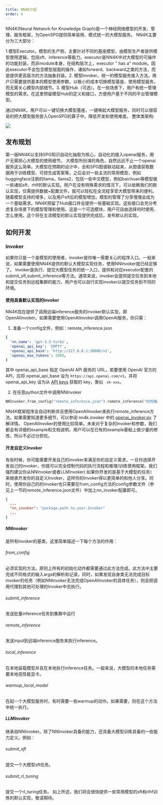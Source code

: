 ```yaml
---
title: NN4K介绍
order: 4
---
```


NN4K(Neural Network for Knowledge Graph)是一个神经网络模型的开发、管理、服务框架，为OpenSPG提供简单易用、模式统一的大模型服务。
NN4K主要分为三大部分：

1.模型Executor。模型的生产侧，主要针对不同的基座模型，由模型生产者提供模型使用逻辑，包括sft、inference等能力。executor是NN4K中对大模型的可操作的功能封装，而非module本身，在结构层次上，executor "
has a" module。因此executor不会包含模型层面的操作，诸如forward、backward之类的方法，而是提供更高层次的方法抽象封装。2. 模型Invoker。统一的模型服务接入方法。用户只需要提供基本的模型使用参数，以极小的成本切换模型基座、使用模型服务，而无需关心模型内部细节。3. 模型Hub（可选）。在一些场景下，用户有统一管理模型的需求。在这里预留模型Hub的定义和接口，方便用户基于不同的平台管理模型。

通过NN4K，用户可以一键切换大模型基座，一键唤起大模型服务，同时可以很容易的把大模型服务嵌入OpenSPG的算子中，降低开发和使用难度。
整体类架构:

![](https://mdn.alipayobjects.com/huamei_xgb3qj/afts/img/A*DQ_2RZ1lVrkAAAAAAAAAAAAADtmcAQ/original)

## 发布规划

第一版NN4K以支持SPG知识自动化抽取为核心，自动化的接入openai服务，用户无需担心大模型的使用细节。
大模型所扮演的角色，自然远远不止一个openai服务这么简单。大模型在预期的设计中，会和SPG图谱联动起来，从图谱获取数据用于训练模型、可控生成答案等。之后会对一些主流的常用模型，例如huggingface注册的llama，llama2，包括一些中文模型，例如baichuan等模型做一些诸如sft、rhlf的默认实现。用户在没有特殊需求的情况下，可以依赖我们的默认实现，仅需提供数据+配置文件，就可以轻松在全流程享受大模型带来的便利。
随着模型支持的增多，以及用户sft后的模型增加，模型的管理了分享慢慢会成为一个基础需求。NN4K预留了Hub接口并会提供一些基础实现。这些接口会充分考虑复杂场景下的模型管理和使用。这是一个可选模块，用户可自由选择何时使用、怎么使用。这个将在主流模型的默认实现提供完成后，发布默认的实现。

## 如何开发

### Invoker

如果你只是一个是模型的使用者，invoker是你唯一需要关心的程序入口。一般来说，如果需要使用NN4K提供的默认大模型实现任务，使用NNInvoker就已经足够了。
Invoker是执行、提交大模型任务的统一入口，提供和对应executor配套的submit_sft,submit_inference等方法。通常来说，invoker会提供提交任务到本地和提交任务到远程集群的能力，用户也可以自行实现invoker以提交任务到不同的环境。

#### 使用具备默认实现的Invoker

NN4K现在提供了调用远端inference服务的invoker默认实现，即OpenAIInvoker。如果需要使用OpenAIInvoker调用OpenAI服务，你只需：

1. 准备一个config文件，例如：remote_inference.json

```yaml
{
  'nn_name': 'gpt-3.5-turbo',
  'openai_api_key': 'EMPTY',
  'openai_api_base': 'http://127.0.0.1:38080/v1',
  'openai_max_tokens': 2000,
}
```

其中 openai_api_base 指定 OpenAI API 服务的 URL，若要使用 OpenAI 官方的 API，应将 openai_api_base
设为 `https://api.openai.com/v1`，并将 openai_api_key 设为从 [API keys](https://platform.openai.com/api-keys) 获取的 key，类似 `
sk-xxx`。

2. 在任意python文件中调用NNInvoker

```python
NNInvoker.from_config("remote_inference.json").remote_inference("你的输入")
```

NN4K框架程序会自动判断并且使用OpenAIInvoker来执行remote_inference方法。如果需要知道更多细节，可以参阅 nn4k.invoker
中的 [openai_invoker.py](https://github.com/OpenSPG/openspg/blob/master/python/nn4k/nn4k/invoker/openai.py) 了解详情。
OpenAIInvoker的使用比较简单。未来对于复杂的Invoker和参数，我们都会有详细的example和文档说明，用户可以在已有的example基础上做少量的修改，所以不必过分担忧。

#### 开发自定义Invoker

有些时候，你可能需要开发自己的invoker来满足你的自定义需求。一旦你选择开发自己的invoker，你就可以完全控制代码的执行流程和推理/训练使用框架。我们强烈建议你从NNInvoker或者LLMInvoker(
如果你开发的是基于大模型的任务）来继承开发你的自定义Invoker，这样你的Invoker得以更简单的和他人分享。同时，使用你自己的的invoker也只需要在from_config方法的config参数文件（参见上一节的remote_inference.json文件）中加上nn_invoker配置即可。

```json
{
  ...
  "nn_invoker": "package.path.to.your.Invoker"
  ...
}
```

##### NNInvoker

是所有Invoker的基类，这里简单描述一下每个方法的作用：

###### from_config

必须实现的方法。原则上所有的初始化动作都需要通过此方法完成。此方法中主要完成不同格式的输入args的解析和记录，同时，如果发现自身类无法完成目标invoker的任务（例如NNInvoker无法完成OpenAIInvoker的具体任务），则会把调用代理到其他可处理的Invoker中去执行。

###### submit_inference

发送批量inference任务到集群中运行

###### remote_inference

发送input到远端inference服务来执行inference。

###### local_inference

在本地装载模型并且在本地执行inference任务。一般来说，大模型的本地任务需要本地高性能显卡。

###### warmup_local_model

在起一个大模型服务时，有时需要一些warmup的动作。如果需要，则在这个方法中统一执行。

##### LLMInvoker

继承自NNInvoker。除了NNInvoker具备的能力，还具备大模型训练具备的一些能力定义。例如：

###### submit_sft

提交一个大模型sft任务。

###### submit_rl_tuning

提交一个rl_turing任务。
如上所述，我们将会很快提供一些常用模型的sft和rlhf训练的默认实现，敬请期待。
